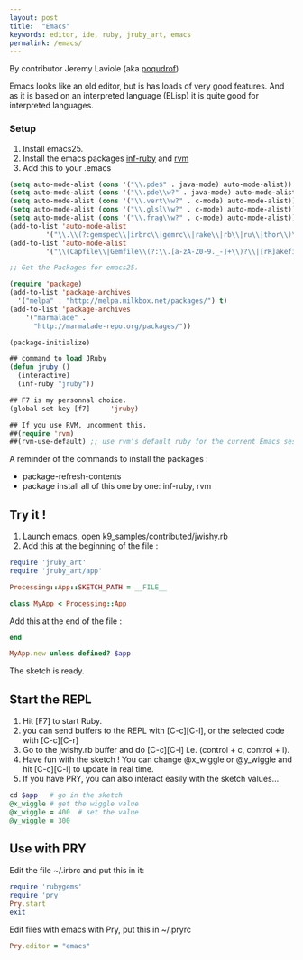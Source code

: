 ```yaml
---
layout: post
title:  "Emacs"
keywords: editor, ide, ruby, jruby_art, emacs
permalink: /emacs/
---
```


By contributor Jeremy Laviole (aka [poqudrof](https://github.com/poqudrof))

Emacs looks like an old editor, but is has loads of very good features. And as it is based on an interpreted language (ELisp) it is quite good for interpreted languages.

### Setup

1. Install emacs25.
2. Install the emacs packages [inf-ruby](https://github.com/nonsequitur/inf-ruby) and [rvm](https://github.com/senny/rvm.el)
3. Add this to your .emacs

``` lisp
(setq auto-mode-alist (cons '("\\.pde$" . java-mode) auto-mode-alist))
(setq auto-mode-alist (cons '("\\.pde\\w?" . java-mode) auto-mode-alist))
(setq auto-mode-alist (cons '("\\.vert\\w?" . c-mode) auto-mode-alist))
(setq auto-mode-alist (cons '("\\.glsl\\w?" . c-mode) auto-mode-alist))
(setq auto-mode-alist (cons '("\\.frag\\w?" . c-mode) auto-mode-alist))
(add-to-list 'auto-mode-alist
	     '("\\.\\(?:gemspec\\|irbrc\\|gemrc\\|rake\\|rb\\|ru\\|thor\\)\\'" . ruby-mode))
(add-to-list 'auto-mode-alist
	     '("\\(Capfile\\|Gemfile\\(?:\\.[a-zA-Z0-9._-]+\\)?\\|[rR]akefile\\)\\'" . ruby-mode))

;; Get the Packages for emacs25.

(require 'package)
(add-to-list 'package-archives
  '("melpa" . "http://melpa.milkbox.net/packages/") t)
(add-to-list 'package-archives
    '("marmalade" .
      "http://marmalade-repo.org/packages/"))

(package-initialize)

## command to load JRuby
(defun jruby ()
  (interactive)
  (inf-ruby "jruby"))

## F7 is my personnal choice.
(global-set-key [f7]     'jruby)

## If you use RVM, uncomment this.
##(require 'rvm)
##(rvm-use-default) ;; use rvm's default ruby for the current Emacs session
```

A reminder of the commands to install the packages :

* package-refresh-contents
* package install  all of this one by one: inf-ruby, rvm

## Try it !

1. Launch emacs, open k9_samples/contributed/jwishy.rb
2. Add this at the beginning of the file :

```ruby
require 'jruby_art'
require 'jruby_art/app'

Processing::App::SKETCH_PATH = __FILE__

class MyApp < Processing::App
```

Add this at the end of the file : 

```ruby
end

MyApp.new unless defined? $app
```

The sketch is ready.

## Start the REPL

1. Hit [F7] to start Ruby.
2. you can send buffers to the REPL with [C-c][C-l], or the selected code with [C-c][C-r]
3. Go to the jwishy.rb buffer and do  [C-c][C-l] i.e. (control + c, control + l).
4. Have fun with the sketch ! You can change @x_wiggle or @y_wiggle and hit [C-c][C-l] to update in real time.
5. If you have PRY, you can also interact easily with the sketch values...
``` ruby
cd $app   # go in the sketch
@x_wiggle # get the wiggle value
@x_wiggle = 400  # set the value
@y_wiggle = 300
```

## Use with PRY

Edit the file ~/.irbrc and put this in it:

``` ruby
require 'rubygems'
require 'pry'
Pry.start
exit
```

Edit files with emacs with Pry, put this in ~/.pryrc  
``` ruby
Pry.editor = "emacs"
```

